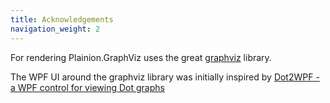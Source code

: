 ```yaml
---
title: Acknowledgements
navigation_weight: 2
---
```


For rendering Plainion.GraphViz uses the great [graphviz](http://graphviz.org) library.

The WPF UI around the graphviz library was initially inspired by [Dot2WPF - a WPF control for viewing Dot graphs](http://www.codeproject.com/Articles/18870/Dot2WPF-a-WPF-control-for-viewing-Dot-graphs)

